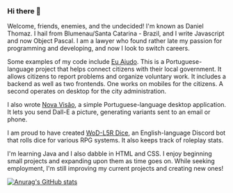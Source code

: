 ### Hi there 👋
Welcome, friends, enemies, and the undecided!   I'm known as Daniel Thomaz. I hail from Blumenau/Santa Catarina - Brazil, and I write Javascript and now Object Pascal. I am a lawyer who found rather late my passion for programming and developing, and now I look to switch careers.

Some examples of my code include <a href="https://github.com/danielthls/vcl-veterans">Eu Ajudo</a>. This is a Portuguese-language project that helps connect citizens with their local government. It allows citizens to report problems and organize voluntary work. It includes a backend as well as two frontends. One works on mobiles for the citizens. A second operates on desktop for the city administration. 

I also wrote <a href="https://github.com/danielthls/projetoNovaVisao">Nova Visão</a>, a simple Portuguese-language desktop application. It lets you send Dall-E a picture, generating variants sent to an email or phone. 

I am proud to have created <a href="https://github.com/danielthls/WoD-L5R-Dice">WoD-L5R Dice</a>, an English-language Discord bot that rolls dice for various RPG systems. It also keeps track of roleplay stats. 

I'm learning Java and I also dabble in HTML and CSS.  I enjoy beginning small projects and expanding upon them as time goes on. While seeking employment, I'm still improving my current projects and creating new ones!


[![Anurag's GitHub stats](https://github-readme-stats.vercel.app/api?username=danielthls)](https://github.com/danielthls)


<!--
**danielthls/danielthls** is a ✨ _special_ ✨ repository because its `README.md` (this file) appears on your GitHub profile.

Here are some ideas to get you started:

- 🔭 I’m currently working on ...
- 🌱 I’m currently learning ...
- 👯 I’m looking to collaborate on ...
- 🤔 I’m looking for help with ...
- 💬 Ask me about ...
- 📫 How to reach me: ...
- 😄 Pronouns: ...
- ⚡ Fun fact: ...
-->
